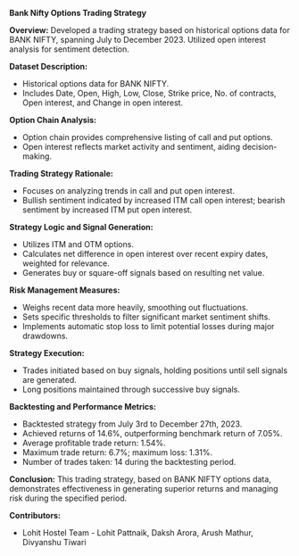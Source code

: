 **Bank Nifty Options Trading Strategy**

**Overview:**
Developed a trading strategy based on historical options data for BANK NIFTY, spanning July to December 2023. Utilized open interest analysis for sentiment detection.

**Dataset Description:**
- Historical options data for BANK NIFTY.
- Includes Date, Open, High, Low, Close, Strike price, No. of contracts, Open interest, and Change in open interest.

**Option Chain Analysis:**
- Option chain provides comprehensive listing of call and put options.
- Open interest reflects market activity and sentiment, aiding decision-making.

**Trading Strategy Rationale:**
- Focuses on analyzing trends in call and put open interest.
- Bullish sentiment indicated by increased ITM call open interest; bearish sentiment by increased ITM put open interest.

**Strategy Logic and Signal Generation:**
- Utilizes ITM and OTM options.
- Calculates net difference in open interest over recent expiry dates, weighted for relevance.
- Generates buy or square-off signals based on resulting net value.

**Risk Management Measures:**
- Weighs recent data more heavily, smoothing out fluctuations.
- Sets specific thresholds to filter significant market sentiment shifts.
- Implements automatic stop loss to limit potential losses during major drawdowns.

**Strategy Execution:**
- Trades initiated based on buy signals, holding positions until sell signals are generated.
- Long positions maintained through successive buy signals.

**Backtesting and Performance Metrics:**
- Backtested strategy from July 3rd to December 27th, 2023.
- Achieved returns of 14.6%, outperforming benchmark return of 7.05%.
- Average profitable trade return: 1.54%.
- Maximum trade return: 6.7%; maximum loss: 1.31%.
- Number of trades taken: 14 during the backtesting period.

**Conclusion:**
This trading strategy, based on BANK NIFTY options data, demonstrates effectiveness in generating superior returns and managing risk during the specified period.

**Contributors:**
- Lohit Hostel Team - Lohit Pattnaik, Daksh Arora, Arush Mathur, Divyanshu Tiwari


